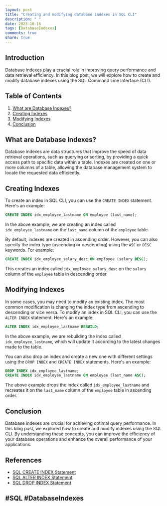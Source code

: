 ```yaml
---
layout: post
title: "Creating and modifying database indexes in SQL CLI"
description: " "
date: 2023-10-16
tags: [DatabaseIndexes]
comments: true
share: true
---
```


## Introduction

Database indexes play a crucial role in improving query performance and data retrieval efficiency. In this blog post, we will explore how to create and modify database indexes using the SQL Command Line Interface (CLI).

## Table of Contents

1. [What are Database Indexes?](#what-are-database-indexes)
2. [Creating Indexes](#creating-indexes)
3. [Modifying Indexes](#modifying-indexes)
4. [Conclusion](#conclusion)

## What are Database Indexes?

Database indexes are data structures that improve the speed of data retrieval operations, such as querying or sorting, by providing a quick access path to specific data within a table. Indexes are created on one or more columns of a table, allowing the database management system to locate the requested data efficiently.

## Creating Indexes

To create an index in SQL CLI, you can use the `CREATE INDEX` statement. Here's an example:

```sql
CREATE INDEX idx_employee_lastname ON employee (last_name);
```

In the above example, we are creating an index called `idx_employee_lastname` on the `last_name` column of the `employee` table.

By default, indexes are created in ascending order. However, you can also specify the index type (ascending or descending) using the `ASC` or `DESC` keywords. For example:

```sql
CREATE INDEX idx_employee_salary_desc ON employee (salary DESC);
```

This creates an index called `idx_employee_salary_desc` on the `salary` column of the `employee` table in descending order.

## Modifying Indexes

In some cases, you may need to modify an existing index. The most common modification is changing the index type from ascending to descending or vice versa. To modify an index in SQL CLI, you can use the `ALTER INDEX` statement. Here's an example:

```sql
ALTER INDEX idx_employee_lastname REBUILD;
```

In the above example, we are rebuilding the index called `idx_employee_lastname`, which will update it according to the latest changes made to the table.

You can also drop an index and create a new one with different settings using the `DROP INDEX` and `CREATE INDEX` statements. Here's an example:

```sql
DROP INDEX idx_employee_lastname;
CREATE INDEX idx_employee_lastname ON employee (last_name ASC);
```

The above example drops the index called `idx_employee_lastname` and recreates it on the `last_name` column of the `employee` table in ascending order.

## Conclusion

Database indexes are crucial for achieving optimal query performance. In this blog post, we explored how to create and modify indexes using the SQL CLI. By understanding these concepts, you can improve the efficiency of your database operations and enhance the overall performance of your applications.

## References

- [SQL CREATE INDEX Statement](https://www.w3schools.com/sql/sql_create_index.asp)
- [SQL ALTER INDEX Statement](https://www.w3schools.com/sql/sql_alter.asp)
- [SQL DROP INDEX Statement](https://www.w3schools.com/sql/sql_drop_index.asp)

## #SQL #DatabaseIndexes